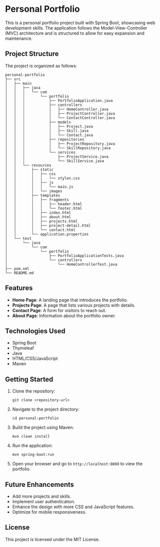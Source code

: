 # Personal Portfolio

This is a personal portfolio project built with Spring Boot, showcasing web development skills. The application follows the Model-View-Controller (MVC) architecture and is structured to allow for easy expansion and maintenance.

## Project Structure

The project is organized as follows:

```
personal-portfolio
├── src
│   ├── main
│   │   ├── java
│   │   │   └── com
│   │   │       └── portfolio
│   │   │           ├── PortfolioApplication.java
│   │   │           ├── controllers
│   │   │           │   ├── HomeController.java
│   │   │           │   ├── ProjectController.java
│   │   │           │   └── ContactController.java
│   │   │           ├── models
│   │   │           │   ├── Project.java
│   │   │           │   ├── Skill.java
│   │   │           │   └── Contact.java
│   │   │           ├── repositories
│   │   │           │   ├── ProjectRepository.java
│   │   │           │   └── SkillRepository.java
│   │   │           └── services
│   │   │               ├── ProjectService.java
│   │   │               └── SkillService.java
│   │   └── resources
│   │       ├── static
│   │       │   ├── css
│   │       │   │   └── styles.css
│   │       │   ├── js
│   │       │   │   └── main.js
│   │       │   └── images
│   │       ├── templates
│   │       │   ├── fragments
│   │       │   │   ├── header.html
│   │       │   │   └── footer.html
│   │       │   ├── index.html
│   │       │   ├── about.html
│   │       │   ├── projects.html
│   │       │   ├── project-detail.html
│   │       │   └── contact.html
│   │       └── application.properties
│   └── test
│       └── java
│           └── com
│               └── portfolio
│                   ├── PortfolioApplicationTests.java
│                   └── controllers
│                       └── HomeControllerTest.java
├── pom.xml
└── README.md
```

## Features

- **Home Page**: A landing page that introduces the portfolio.
- **Projects Page**: A page that lists various projects with details.
- **Contact Page**: A form for visitors to reach out.
- **About Page**: Information about the portfolio owner.

## Technologies Used

- Spring Boot
- Thymeleaf
- Java
- HTML/CSS/JavaScript
- Maven

## Getting Started

1. Clone the repository:
   ```
   git clone <repository-url>
   ```

2. Navigate to the project directory:
   ```
   cd personal-portfolio
   ```

3. Build the project using Maven:
   ```
   mvn clean install
   ```

4. Run the application:
   ```
   mvn spring-boot:run
   ```

5. Open your browser and go to `http://localhost:8080` to view the portfolio.

## Future Enhancements

- Add more projects and skills.
- Implement user authentication.
- Enhance the design with more CSS and JavaScript features.
- Optimize for mobile responsiveness.

## License

This project is licensed under the MIT License.